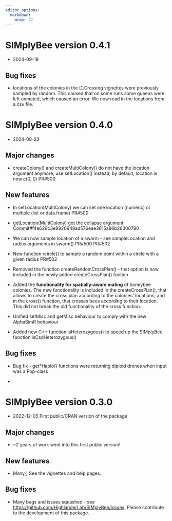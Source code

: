 ```yaml
---
editor_options: 
  markdown: 
    wrap: 72
---
```


# SIMplyBee version 0.4.1

-   2024-09-19

## Bug fixes

-   locations of the colonies in the D_Crossing vignettes were previously
sampled by random. This caused that on some runs some queens were left unmated,
which caused an error. We now read in the locations from a csv file.


# SIMplyBee version 0.4.0

-   2024-08-23

## Major changes

-   createColony() and createMultiColony() do not have the location
    argument anymore; use setLocation() instead; by default, location is
    now c(0, 0) PR#500


## New features ##
-   In setLocation(MultiColony) we can set one location (numeric) or
    multiple (list or data.frame) PR#500
-   getLocation(MultiColony) got the collapse argument
    Commit#f4e629c3e8920948ad576eae3615a86b26300790

-   We can now sample location of a swarm - see sampleLocation and
    radius arguments in swarm() PR#500 PR#502

-   New function rcircle() to sample a random point within a circle with
    a given radius PR#502

-   Removed the function createRandomCrossPlan() - that option is now
    included in the newly added createCrossPlan() fuction

-   Added the **functionality for spatially-aware mating** of honeybee
    colonies. The new functionality is included in the
    createCrossPlan(), that allows to create the cross plan according to
    the colonies' locations, and in the cross() function, that crosses
    bees according to their location. This did not break the old
    functionality of the cross function.
    
-  Unified setMisc and getMisc behaviour to comply with the new AlphaSimR behaviour

-  Added new C++ function isHeterozygous() to speed up the SIMplyBee function isCsdHeterozygous() 

## Bug fixes

-   Bug fix - get\*Haplo() functions were returning diploid drones when
    input was a Pop-class

-   

# SIMplyBee version 0.3.0

-   2022-12-05 First public/CRAN version of the package

## Major changes

-   \~2 years of work went into this first public version!

## New features

-   Many;) See the vignettes and help pages.

## Bug fixes

-   Many bugs and issues squashed - see
    <https://github.com/HighlanderLab/SIMplyBee/issues>. Please
    contribute to the development of this package.

